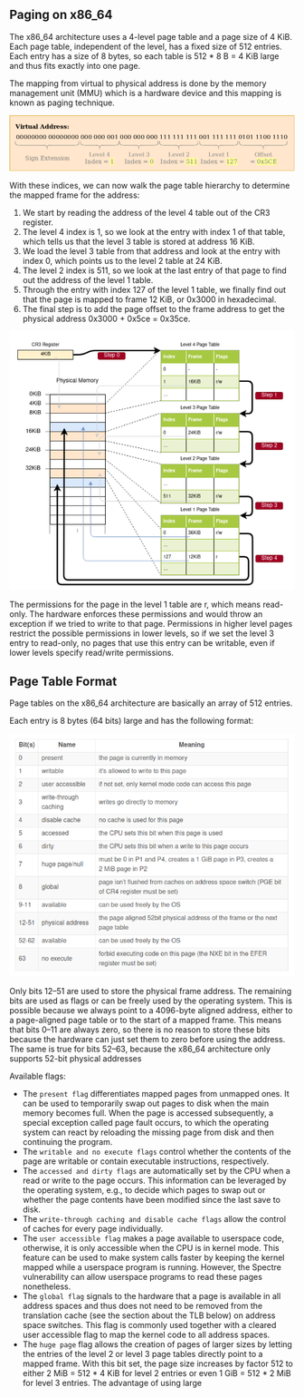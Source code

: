 ## Paging on x86_64
The x86_64 architecture uses a 4-level page table and a page size of 4 KiB. Each page table, independent of the level, has a fixed size of 512 entries. Each entry has a size of 8 bytes, so each table is 512 * 8 B = 4 KiB large and thus fits exactly into one page.

The mapping from virtual to physical address is done by the memory management unit (MMU) which is a hardware device and this mapping is known as paging technique.

![x86_64-page-table-translation-addresses](images/x86_64-page-table-translation-addresses.png)

With these indices, we can now walk the page table hierarchy to determine the mapped frame for the address:

  1. We start by reading the address of the level 4 table out of the CR3 register.
  2. The level 4 index is 1, so we look at the entry with index 1 of that table, which tells us that the level 3 table is stored at address 16 KiB.
  3. We load the level 3 table from that address and look at the entry with index 0, which points us to the level 2 table at 24 KiB.
  4. The level 2 index is 511, so we look at the last entry of that page to find out the address of the level 1 table.
  5. Through the entry with index 127 of the level 1 table, we finally find out that the page is mapped to frame 12 KiB, or 0x3000 in hexadecimal.
  6. The final step is to add the page offset to the frame address to get the physical address 0x3000 + 0x5ce = 0x35ce.

![x86_64-page-table-translation-steps](images/x86_64-page-table-translation-steps.png)


The permissions for the page in the level 1 table are r, which means read-only. The hardware enforces these permissions and would throw an exception if we tried to write to that page. Permissions in higher level pages restrict the possible permissions in lower levels, so if we set the level 3 entry to read-only, no pages that use this entry can be writable, even if lower levels specify read/write permissions.

## Page Table Format
Page tables on the x86_64 architecture are basically an array of 512 entries.


Each entry is 8 bytes (64 bits) large and has the following format:

![page-table-entry-format](images/page-table-entry-format.png)

Only bits 12–51 are used to store the physical frame address. The remaining bits are used as flags or can be freely used by the operating system. This is possible because we always point to a 4096-byte aligned address, either to a page-aligned page table or to the start of a mapped frame. This means that bits 0–11 are always zero, so there is no reason to store these bits because the hardware can just set them to zero before using the address. The same is true for bits 52–63, because the x86_64 architecture only supports 52-bit physical addresses

Available flags:

  - The `present flag` differentiates mapped pages from unmapped ones. It can be used to temporarily swap out pages to disk when the main memory becomes full. When the page is accessed subsequently, a special exception called page fault occurs, to which the operating system can react by reloading the missing page from disk and then continuing the program.
  - The `writable and no execute flags` control whether the contents of the page are writable or contain executable instructions, respectively.
  - The `accessed and dirty flags` are automatically set by the CPU when a read or write to the page occurs. This information can be leveraged by the operating system, e.g., to decide which pages to swap out or whether the page contents have been modified since the last save to disk.
  - The `write-through caching and disable cache flags` allow the control of caches for every page individually.
  - The `user accessible flag` makes a page available to userspace code, otherwise, it is only accessible when the CPU is in kernel mode. This feature can be used to make system calls faster by keeping the kernel mapped while a userspace program is running. However, the Spectre vulnerability can allow userspace programs to read these pages nonetheless.
  - The `global flag` signals to the hardware that a page is available in all address spaces and thus does not need to be removed from the translation cache (see the section about the TLB below) on address space switches. This flag is commonly used together with a cleared user accessible flag to map the kernel code to all address spaces.
  - The `huge page` flag allows the creation of pages of larger sizes by letting the entries of the level 2 or level 3 page tables directly point to a mapped frame. With this bit set, the page size increases by factor 512 to either 2 MiB = 512 * 4 KiB for level 2 entries or even 1 GiB = 512 * 2 MiB for level 3 entries. The advantage of using large
